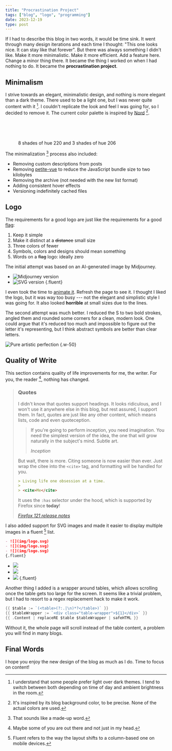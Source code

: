 ```yaml
---
title: "Procrastination Project"
tags: ["blog", "logo", "programming"]
date: 2023-12-19
type: post
---
```

If I had to describe this blog in two words, it would be time sink. It went through many design iterations and each time I thought: "This one looks nice. It can stay like that forever". But there was always something I didn't like. Make it more minimalistic. Make it more efficient. Add a feature here. Change a minor thing there. It became the thing I worked on when I had nothing to do. It became the **procrastination project**.

## Minimalism
I strive towards an elegant, minimalistic design, and nothing is more elegant than a dark theme. There used to be a light one, but I was never quite content with it [^theme]. I couldn't replicate the look and feel I was going for, so I decided to remove it. The current color palette is inspired by [Nord](https://www.nordtheme.com/) [^nord].

[^theme]: I understand that some people prefer light over dark themes. I tend to switch between both depending on time of day and ambient brightness in the room.

[^nord]: It's inspired by its blog background color, to be precise. None of the actual colors are used.

<figure>
  <div style="display: flex; height: 4rem; border: 1px solid var(--shade-6)">
    <div style="flex: 1; background-color: var(--shade-8)"></div>
    <div style="flex: 1; background-color: var(--shade-7)"></div>
    <div style="flex: 1; background-color: var(--shade-6)"></div>
    <div style="flex: 1; background-color: var(--shade-5)"></div>
    <div style="flex: 1; background-color: var(--shade-4)"></div>
    <div style="flex: 1; background-color: var(--shade-3)"></div>
    <div style="flex: 1; background-color: var(--shade-2)"></div>
    <div style="flex: 1; background-color: var(--shade-1)"></div>
    <div style="flex: 1; background-color: var(--brand-3)"></div>
    <div style="flex: 1; background-color: var(--brand-2)"></div>
    <div style="flex: 1; background-color: var(--brand-1)"></div>
  </div>
  <figcaption>8 shades of hue 220 and 3 shades of hue 206</figcaption>
</figure>

The minimalization [^minimalization] process also included:

[^minimalization]: That sounds like a made-up word.

- Removing custom descriptions from posts
- Removing [petite-vue](https://github.com/vuejs/petite-vue) to reduce the JavaScript bundle size to two kilobytes
- Removing the archive (not needed with the new list format)
- Adding consistent hover effects
- Versioning indefinitely cached files

## Logo
The requirements for a good logo are just like the requirements for a good [flag](https://www.youtube.com/watch?v=l4w6808wJcU):

1. Keep it simple
2. Make it distinct at a ~~distance~~ small size
3. Three colors of fewer
4. Symbols, colors and designs should mean something
5. Words on a ~~flag~~ logo: ideally zero

The initial attempt was based on an AI-generated image by Midjourney.

- ![](img/logo-midjourney.jpg "Midjourney version")
- ![](img/logo-midjourney.svg "SVG version")
{.fluent}

I even took the time to [animate it](https://antfu.me/posts/animated-svg-logo). Refresh the page to see it. I thought I liked the logo, but it was way too busy --- not the elegant and simplistic style I was going for. It also looked **horrible** at small sizes due to the lines.

The second attempt was much better. I reduced the S to two bold strokes, angled them and rounded some corners for a clean, modern look. One could argue that it's reduced too much and impossible to figure out the letter it's representing, but I think abstract symbols are better than clear letters.

![](img/logo.svg "Pure artistic perfection")
{.w-50}

## Quality of Write
This section contains quality of life improvements for me, the writer. For you, the reader [^reader], nothing has changed.

[^reader]: Maybe some of you are out there and not just in my head.

> ### Quotes
> I didn't know that quotes support headings. It looks ridiculous, and I won't use it anywhere else in this blog, but rest assured, I support them. In fact, quotes are just like any other content, which means lists, code and even quoteception.
>
> > If you're going to perform inception, you need imagination. You need the simplest version of the idea, the one that will grow naturally in the subject's mind. Subtle art.
> >
> > <cite>Inception</cite>
>
> But wait, there is more. Citing someone is now easier than ever. Just wrap the citee into the `<cite>` tag, and formatting will be handled for you.
>
> ```markdown
> > Living life one obsession at a time.
> >
> > <cite>Me</cite>
> ```
> It uses the `:has` selector under the hood, which is supported by Firefox since **today**!
>
> <cite>[Firefox 121 release notes](https://www.mozilla.org/en-US/firefox/121.0/releasenotes/)</cite>

I also added support for SVG images and made it easier to display multiple images in a fluent [^fluent] list.

[^fluent]: Fluent refers to the way the layout shifts to a column-based one on mobile devices.

```markdown
- ![](img/logo.svg)
- ![](img/logo.svg)
- ![](img/logo.svg)
{.fluent}
```

- ![](img/logo.svg)
- ![](img/logo.svg)
- ![](img/logo.svg)
{.fluent}

Another thing I added is a wrapper around tables, which allows scrolling once the table gets too large for the screen. It seems like a trivial problem, but I had to resort to a regex replacement hack to make it work.

```go
{{ $table := `(<table>(?:.|\n)*?</table>)` }}
{{ $tableWrapper := `<div class="table-wrapper">${1}</div>` }}
{{ .Content | replaceRE $table $tableWrapper | safeHTML }}
```

Without it, the whole page will scroll instead of the table content, a problem you will find in many blogs.

## Final Words
I hope you enjoy the new design of the blog as much as I do. Time to focus on content!
